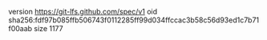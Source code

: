 version https://git-lfs.github.com/spec/v1
oid sha256:fdf97b085ffb506743f0112285ff99d034ffccac3b58c56d93ed1c7b71f00aab
size 1177
